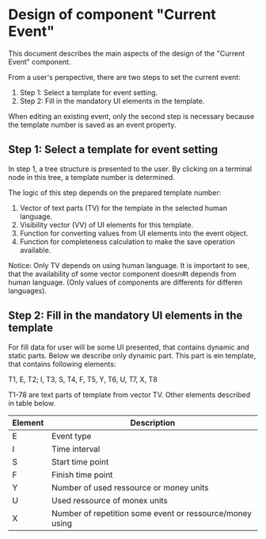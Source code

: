 # Design of component "Current Event"


This document describes the main aspects of the design of the "Current Event" component.

From a user's perspective, there are two steps to set the current event:
1. Step 1: Select a template for event setting.
2. Step 2: Fill in the mandatory UI elements in the template.

When editing an existing event, only the second step is necessary because the template number is saved as an event property.

## Step 1: Select a template for event setting

In step 1, a tree structure is presented to the user. By clicking on a terminal node in this tree, a template number is determined.

The logic of this step depends on the prepared template number:
1. Vector of text parts (TV) for the template in the selected human language.
2. Visibility vector (VV) of UI elements for this template.
3. Function for converting values from UI elements into the event object.
4. Function for completeness calculation to make the save operation available.

Notice: Only TV depends on using human language. It is important to see, that the availability of some vector component doesn#t depends from human language. (Only values of components are differents for differen languages).

## Step 2: Fill in the mandatory UI elements in the template

For fill data for user will be some UI presented, that contains dynamic and static parts. Below we describe only dynamic part. This part is ein template, that contains following elements:

T1, E, T2; I, T3, S, T4, F, T5, Y, T6, U, T7, X, T8

T1-78 are text parts of template from vector TV. 
Other elements described in table below.

| Element | Description |
|---------|-------------|
| E       | Event type|
| I       | Time interval|
| S       | Start time point |
| F       | Finish time point |
| Y       | Number of used ressource or money units |
| U       | Used ressource of monex units |
| X       | Number of repetition some event or ressource/money using |

